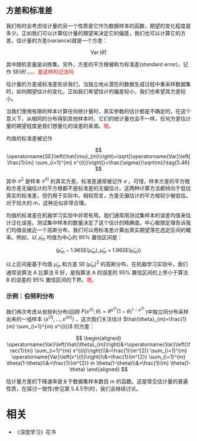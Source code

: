 

## 方差和标准差

我们有时会考虑估计量的另一个性质是它作为数据样本的函数，期望的变化程度是多少。正如我们可以计算估计量的期望来决定它的偏差，我们也可以计算它的方差。估计量的方差(variance)就是一个方差：

$$
\operatorname{Var}(\hat{\theta})\tag{5.45}
$$

其中随机变量是训练集。另外，方差的平方根被称为标准差(standard error)，记作 $\mathrm{SE}(\hat{\theta})$ 。<span style="color:red;">。。是这样的记法吗</span>

估计量的方差或标准差告诉我们，当独立地从潜在的数据生成过程中重采样数据集时，如何期望估计的变化。正如我们希望估计的偏差较小，我们也希望其方差较小。

当我们使用有限的样本计算任何统计量时，真实参数的估计都是不确定的，在这个意义下，从相同的分布得到其他样本时，它们的统计量也会不一样。任何方差估计量的期望程度是我们想量化的误差的来源。<span style="color:red;">嗯。</span>

均值的标准差被记作

$$
\operatorname{SE}\left(\hat{\mu}_{m}\right)=\sqrt{\operatorname{Var}\left[\frac{1}{m} \sum_{i=1}^{m} x^{(i)}\right]}=\frac{\sigma}{\sqrt{m}}\tag{5.46}
$$

其中 $\sigma^{2}$ 是样本 $x^{(i)}$ 的真实方差。标准差通常被记作 $\sigma$ 。可惜，样本方差的平方根和方差无偏估计的平方根都不是标准差的无偏估计。这两种计算方法都倾向于低估真实的标准差，但仍用于实际中。相较而言，方差无偏估计的平方根较少被低估。对于较大的 $m$，这种近似非常合理。

均值的标准差在机器学习实验中非常有用。我们通常用测试集样本的误差均值来估计泛化误差。测试集中样本的数量决定了这个估计的精确度。中心极限定理告诉我们均值会接近一个高斯分布，我们可以用标准差计算出真实期望落在选定区间的概率。例如，以 $\hat{\mu}_{m}$ 均值为中心的 $95\%$ 置信区间是：

$$
\left(\hat{\mu}_{m}-1.96 \mathrm{SE}\left(\hat{\mu}_{m}\right), \hat{\mu}_{m}+1.96 \mathrm{SE}\left(\hat{\mu}_{m}\right)\right)\tag{5.47}
$$

以上区间是基于均值 $\hat{\mu}_{m}$ 和方差 $\operatorname{SE}\left(\hat{\mu}_{m}\right)^{2}$ 的高斯分布。在机器学习实验中，我们通常说算法 A 比算法 B 好，是指算法 A 的误差的 95% 置信区间的上界小于算法 B 的误差的 95% 置信区间的下界。<span style="color:red;">嗯。</span>

### 示例：伯努利分布

我们再次考虑从伯努利分布(回顾 $P\left(x^{(i)} ; \theta\right)=\theta^{x^{(i)}}(1-\theta)^{1-x^{(i)}}$ )中独立同分布采样出来的一组样本 $\left\{x^{(1)}, \ldots, x^{(m)}\right\}$ 。这次我们关注估计 $\hat{\theta}_{m}=\frac{1}{m} \sum_{i=1}^{m} x^{(i)}$ 的方差：

$$
\begin{aligned}
\operatorname{Var}\left(\hat{\theta}_{m}\right)&=\operatorname{Var}\left(\frac{1}{m} \sum_{i=1}^{m} x^{(i)}\right)\\&=\frac{1}{m^{2}} \sum_{i=1}^{m} \operatorname{Var}\left(x^{(i)}\right)\\&=\frac{1}{m^{2}} \sum_{i=1}^{m} \theta(1-\theta)\\&=\frac{1}{m^{2}} m \theta(1-\theta)\\&=\frac{1}{m} \theta(1-\theta)
\end{aligned}
$$


估计量方差的下降速率是关于数据集样本数目 $m$ 的函数。这是常见估计量的普遍性质，在探讨一致性(参见第 5.4.5节)时，我们会继续讨论。



# 相关

- 《深度学习》花书
